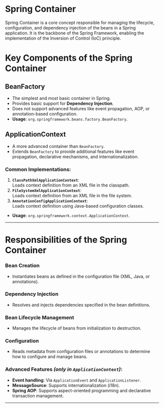 # Spring Container

Spring Container is a core concept responsible for managing the lifecycle, configuration, and dependency injection of the beans in a Spring application.
It is the backbone of the Spring Framework, enabling the implementation of the Inversion of Control (IoC) principle.

# Key Components of the Spring Container

## **BeanFactory**
- The simplest and most basic container in Spring.
- Provides basic support for **Dependency Injection**.
- Does not support advanced features like event propagation, AOP, or annotation-based configuration.
- **Usage**: `org.springframework.beans.factory.BeanFactory`.

## **ApplicationContext**
- A more advanced container than `BeanFactory`.
- Extends `BeanFactory` to provide additional features like event propagation, declarative mechanisms, and internationalization.

### Common Implementations:
1. **`ClassPathXmlApplicationContext`**:  
   Loads context definition from an XML file in the classpath.
2. **`FileSystemXmlApplicationContext`**:  
   Loads context definition from an XML file in the file system.
3. **`AnnotationConfigApplicationContext`**:  
   Loads context definition using Java-based configuration classes.

- **Usage**: `org.springframework.context.ApplicationContext`.

---

# Responsibilities of the Spring Container

### **Bean Creation**
- Instantiates beans as defined in the configuration file (XML, Java, or annotations).

### **Dependency Injection**
- Resolves and injects dependencies specified in the bean definitions.

### **Bean Lifecycle Management**
- Manages the lifecycle of beans from initialization to destruction.

### **Configuration**
- Reads metadata from configuration files or annotations to determine how to configure and manage beans.

### **Advanced Features** *(only in `ApplicationContext`)*:
- **Event handling**: Via `ApplicationEvent` and `ApplicationListener`.
- **MessageSource**: Supports internationalization (i18n).
- **Spring AOP**: Supports aspect-oriented programming and declarative transaction management.

---